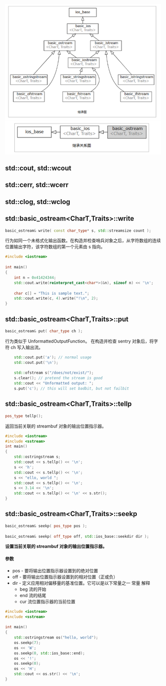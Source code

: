 ![alt text](../Image/stream.png)
![alt text](../Image/isobase.png)

## std::cout, std::wcout
## std::cerr, std::wcerr
## std::clog, std::wclog


## std::basic_ostream<CharT,Traits>::write

```cpp
basic_ostream& write( const char_type* s, std::streamsize count );
```
行为如同一个未格式化输出函数。在构造并检查哨兵对象之后，从字符数组的连续位置输出字符，该字符数组的第一个元素由 s 指向。
```cpp
#include <iostream>
 
int main()
{
    int n = 0x41424344;
    std::cout.write(reinterpret_cast<char*>(&n), sizeof n) << '\n';
 
    char c[] = "This is sample text.";
    std::cout.write(c, 4).write("!\n", 2);
}
```


## std::basic_ostream<CharT,Traits>::put
```cpp
basic_ostream& put( char_type ch );
```
行为类似于 UnformattedOutputFunction。 在构造并检查 sentry 对象后，将字符 ch 写入输出流。
```cpp
    std::cout.put('a'); // normal usage
    std::cout.put('\n');
 
    std::ofstream s("/does/not/exist/");
    s.clear(); // pretend the stream is good
    std::cout << "Unformatted output: ";
    s.put('c'); // this will set badbit, but not failbit
```



## std::basic_ostream<CharT,Traits>::tellp
```cpp
pos_type tellp();
```
返回当前关联的 streambuf 对象的输出位置指示器。
```cpp
#include <iostream>
#include <sstream>
int main()
{
    std::ostringstream s;
    std::cout << s.tellp() << '\n';
    s << 'h';
    std::cout << s.tellp() << '\n';
    s << "ello, world ";
    std::cout << s.tellp() << '\n';
    s << 3.14 << '\n';
    std::cout << s.tellp() << '\n' << s.str();
}
```

## std::basic_ostream<CharT,Traits>::seekp
```cpp
basic_ostream& seekp( pos_type pos );

basic_ostream& seekp( off_type off, std::ios_base::seekdir dir );
```
**设置当前关联的 streambuf 对象的输出位置指示器。**
#### 参数
- pos	-	要将输出位置指示器设置到的绝对位置
- off	-	要将输出位置指示器设置到的相对位置（正或负）
- dir	-	定义应用相对偏移量的基准位置。它可以是以下常量之一
常量	解释
  - beg  流的开始
  - end	 流的结尾
  - cur	 流位置指示器的当前位置

```cpp
#include <iostream>
#include <sstream>
 
int main()
{
    std::ostringstream os("hello, world");
    os.seekp(7);
    os << 'W';
    os.seekp(0, std::ios_base::end);
    os << '!';
    os.seekp(0);
    os << 'H';
    std::cout << os.str() << '\n';
}
```




